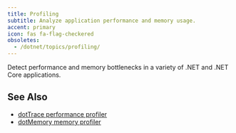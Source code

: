 ```yaml
---
title: Profiling
subtitle: Analyze application performance and memory usage.
accent: primary
icon: fas fa-flag-checkered
obsoletes:
  - /dotnet/topics/profiling/
---
```


Detect performance and memory bottlenecks in a variety of .NET and .NET Core applications.

## See Also
- [dotTrace performance profiler](https://www.jetbrains.com/profiler/)
- [dotMemory memory profiler](https://www.jetbrains.com/dotmemory/)
